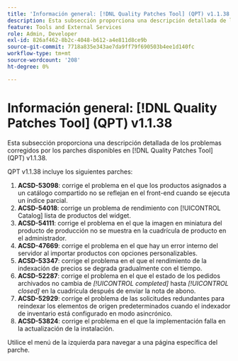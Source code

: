 ```yaml
---
title: 'Información general: [!DNL Quality Patches Tool] (QPT) v1.1.38'
description: Esta subsección proporciona una descripción detallada de los problemas corregidos por los parches disponibles en [!DNL Quality Patches Tool] (QPT) v1.1.38.
feature: Tools and External Services
role: Admin, Developer
exl-id: 826af462-8b2c-4048-b612-a4e811d8ce9b
source-git-commit: 7718a835e343ae7da9ff79f690503b4ee1d140fc
workflow-type: tm+mt
source-wordcount: '208'
ht-degree: 0%

---
```


# Información general: [!DNL Quality Patches Tool] (QPT) v1.1.38

Esta subsección proporciona una descripción detallada de los problemas corregidos por los parches disponibles en [!DNL Quality Patches Tool] (QPT) v1.1.38.

QPT v1.1.38 incluye los siguientes parches:

1. **ACSD-53098**: corrige el problema en el que los productos asignados a un catálogo compartido no se reflejan en el front-end cuando se ejecuta un índice parcial.
1. **ACSD-54018**: corrige un problema de rendimiento con [!UICONTROL Catalog] lista de productos del widget.
1. **ACSD-54111**: corrige el problema en el que la imagen en miniatura del producto de producción no se muestra en la cuadrícula de producto en el administrador.
1. **ACSD-47669**: corrige el problema en el que hay un error interno del servidor al importar productos con opciones personalizables.
1. **ACSD-53347**: corrige el problema en el que el rendimiento de la indexación de precios se degrada gradualmente con el tiempo.
1. **ACSD-52287**: corrige el problema en el que el estado de los pedidos archivados no cambia de *[!UICONTROL completed]* hasta *[!UICONTROL closed]* en la cuadrícula después de enviar la nota de abono.
1. **ACSD-52929**: corrige el problema de las solicitudes redundantes para reindexar los elementos de origen predeterminados cuando el indexador de inventario está configurado en modo asincrónico.
1. **ACSD-53824**: corrige el problema en el que la implementación falla en la actualización de la instalación.

Utilice el menú de la izquierda para navegar a una página específica del parche.
